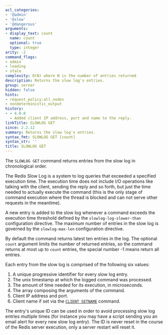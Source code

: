 ```yaml
---
acl_categories:
- '@admin'
- '@slow'
- '@dangerous'
arguments:
- display_text: count
  name: count
  optional: true
  type: integer
arity: -2
command_flags:
- admin
- loading
- stale
complexity: O(N) where N is the number of entries returned
description: Returns the slow log's entries.
group: server
hidden: false
hints:
- request_policy:all_nodes
- nondeterministic_output
history:
- - 4.0.0
  - Added client IP address, port and name to the reply.
linkTitle: SLOWLOG GET
since: 2.2.12
summary: Returns the slow log's entries.
syntax_fmt: SLOWLOG GET [count]
syntax_str: ''
title: SLOWLOG GET
---
```

The `SLOWLOG GET` command returns entries from the slow log in chronological order.

The Redis Slow Log is a system to log queries that exceeded a specified execution time.
The execution time does not include I/O operations like talking with the client, sending the reply and so forth, but just the time needed to actually execute the command (this is the only stage of command execution where the thread is blocked and can not serve other requests in the meantime).

A new entry is added to the slow log whenever a command exceeds the execution time threshold defined by the `slowlog-log-slower-than` configuration directive.
The maximum number of entries in the slow log is governed by the `slowlog-max-len` configuration directive.

By default the command returns latest ten entries in the log. The optional `count` argument limits the number of returned entries, so the command returns at most up to `count` entries, the special number -1 means return all entries.

Each entry from the slow log is comprised of the following six values:

1. A unique progressive identifier for every slow log entry.
2. The unix timestamp at which the logged command was processed.
3. The amount of time needed for its execution, in microseconds.
4. The array composing the arguments of the command.
5. Client IP address and port.
6. Client name if set via the [`CLIENT SETNAME`](/commands/client-setname) command.

The entry's unique ID can be used in order to avoid processing slow log entries multiple times (for instance you may have a script sending you an email alert for every new slow log entry).
The ID is never reset in the course of the Redis server execution, only a server
restart will reset it.
